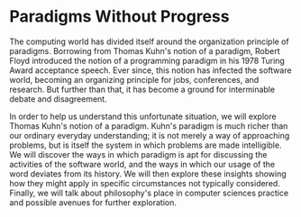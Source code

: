 # Paradigms Without Progress

The computing world has divided itself around the organization principle of paradigms. Borrowing from Thomas Kuhn's notion of a paradigm, Robert Floyd introduced the notion of a programming paradigm in his 1978 Turing Award acceptance speech. Ever since, this notion has infected the software world, becoming an organizing principle for jobs, conferences, and research. But further than that, it has become a ground for interminable debate and disagreement. 

In order to help us understand this unfortunate situation, we will explore Thomas Kuhn's notion of a paradigm. Kuhn's paradigm is much richer than our ordinary everyday understanding; it is not merely a way of approaching problems, but is itself the system in which problems are made intelligible. We will discover the ways in which paradigm is apt for discussing the activities of the software world, and the ways in which our usage of the word deviates from its history. We will then explore these insights showing how they might apply in specific circumstances not typically considered. Finally, we will talk about philosophy's place in computer sciences practice and possible avenues for further exploration.